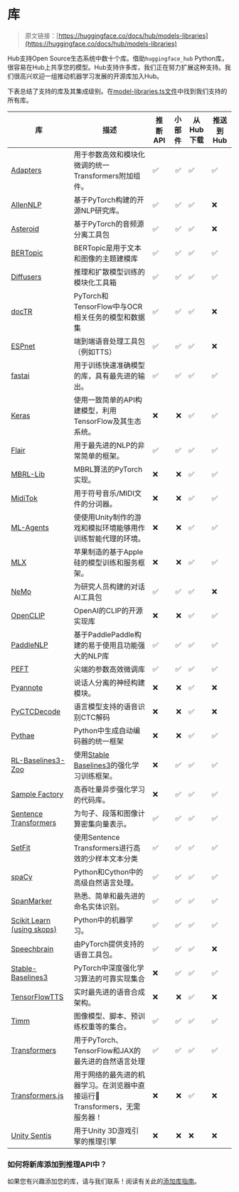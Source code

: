 # 库

> 原文链接：[https://huggingface.co/docs/hub/models-libraries](https://huggingface.co/docs/hub/models-libraries)

Hub支持Open Source生态系统中数十个库。借助`huggingface_hub` Python库，很容易在Hub上共享您的模型。Hub支持许多库，我们正在努力扩展这种支持。我们很高兴欢迎一组推动机器学习发展的开源库加入Hub。

下表总结了支持的库及其集成级别。在[model-libraries.ts文件](https://github.com/huggingface/huggingface.js/blob/main/packages/tasks/src/model-libraries.ts)中找到我们支持的所有库。

| 库 | 描述 | 推断API | 小部件 | 从Hub下载 | 推送到Hub |
| --- | --- | --- | --: | --- | --- |
| [Adapters](./adapters) | 用于参数高效和模块化微调的统一Transformers附加组件。 | ✅ | ✅ | ✅ | ✅ |
| [AllenNLP](./allennlp) | 基于PyTorch构建的开源NLP研究库。 | ✅ | ✅ | ✅ | ❌ |
| [Asteroid](./asteroid) | 基于PyTorch的音频源分离工具包 | ✅ | ✅ | ✅ | ❌ |
| [BERTopic](./bertopic) | BERTopic是用于文本和图像的主题建模库 | ✅ | ✅ | ✅ | ✅ |
| [Diffusers](./diffusers) | 推理和扩散模型训练的模块化工具箱 | ✅ | ✅ | ✅ | ✅ |
| [docTR](https://github.com/mindee/doctr) | PyTorch和TensorFlow中与OCR相关任务的模型和数据集 | ✅ | ✅ | ✅ | ❌ |
| [ESPnet](./espnet) | 端到端语音处理工具包（例如TTS） | ✅ | ✅ | ✅ | ❌ |
| [fastai](./fastai) | 用于训练快速准确模型的库，具有最先进的输出。 | ✅ | ✅ | ✅ | ✅ |
| [Keras](https://huggingface.co/docs/hub/keras) | 使用一致简单的API构建模型，利用TensorFlow及其生态系统。 | ❌ | ❌ | ✅ | ✅ |
| [Flair](./flair) | 用于最先进的NLP的非常简单的框架。 | ✅ | ✅ | ✅ | ✅ |
| [MBRL-Lib](https://github.com/facebookresearch/mbrl-lib) | MBRL算法的PyTorch实现。 | ❌ | ❌ | ✅ | ✅ |
| [MidiTok](https://github.com/Natooz/MidiTok) | 用于符号音乐/MIDI文件的分词器。 | ❌ | ❌ | ✅ | ✅ |
| [ML-Agents](./ml-agents) | 使使用Unity制作的游戏和模拟环境能够用作训练智能代理的环境。 | ❌ | ❌ | ✅ | ✅ |
| [MLX](./mlx) | 苹果制造的基于Apple硅的模型训练和服务框架。 | ❌ | ❌ | ✅ | ✅ |
| [NeMo](https://github.com/NVIDIA/NeMo) | 为研究人员构建的对话AI工具包 | ✅ | ✅ | ✅ | ❌ |
| [OpenCLIP](./open_clip) | OpenAI的CLIP的开源实现库 | ❌ | ❌ | ✅ | ✅ |
| [PaddleNLP](./paddlenlp) | 基于PaddlePaddle构建的易于使用且功能强大的NLP库 | ✅ | ✅ | ✅ | ✅ |
| [PEFT](./peft) | 尖端的参数高效微调库 | ✅ | ✅ | ✅ | ✅ |
| [Pyannote](https://github.com/pyannote/pyannote-audio) | 说话人分离的神经构建模块。 | ❌ | ❌ | ✅ | ❌ |
| [PyCTCDecode](https://github.com/kensho-technologies/pyctcdecode) | 语言模型支持的语音识别CTC解码 | ❌ | ❌ | ✅ | ❌ |
| [Pythae](https://github.com/clementchadebec/benchmark_VAE) | Python中生成自动编码器的统一框架 | ❌ | ❌ | ✅ | ✅ |
| [RL-Baselines3-Zoo](./rl-baselines3-zoo) | 使用[Stable Baselines3](https://github.com/DLR-RM/stable-baselines3)的强化学习训练框架。 | ❌ | ✅ | ✅ | ✅ |
| [Sample Factory](./sample-factory) | 高吞吐量异步强化学习的代码库。 | ❌ | ✅ | ✅ | ✅ |
| [Sentence Transformers](./sentence-transformers) | 为句子、段落和图像计算密集向量表示。 | ✅ | ✅ | ✅ | ✅ |
| [SetFit](./setfit) | 使用Sentence Transformers进行高效的少样本文本分类 | ✅ | ✅ | ✅ | ✅ |
| [spaCy](./spacy) | Python和Cython中的高级自然语言处理。 | ✅ | ✅ | ✅ | ✅ |
| [SpanMarker](./span_marker) | 熟悉、简单和最先进的命名实体识别。 | ✅ | ✅ | ✅ | ✅ |
| [Scikit Learn (using skops)](https://skops.readthedocs.io/en/stable/) | Python中的机器学习。 | ✅ | ✅ | ✅ | ✅ |
| [Speechbrain](./speechbrain) | 由PyTorch提供支持的语音工具包。 | ✅ | ✅ | ✅ | ❌ |
| [Stable-Baselines3](./stable-baselines3) | PyTorch中深度强化学习算法的可靠实现集合 | ❌ | ✅ | ✅ | ✅ |
| [TensorFlowTTS](https://github.com/TensorSpeech/TensorFlowTTS) | 实时最先进的语音合成架构。 | ❌ | ❌ | ✅ | ❌ |
| [Timm](./timm) | 图像模型、脚本、预训练权重等的集合。 | ✅ | ✅ | ✅ | ✅ |
| [Transformers](./transformers) | 用于PyTorch、TensorFlow和JAX的最先进的自然语言处理 | ✅ | ✅ | ✅ | ✅ |
| [Transformers.js](./transformers-js) | 用于网络的最先进的机器学习。在浏览器中直接运行🤗 Transformers，无需服务器！ | ❌ | ❌ | ✅ | ❌ |
| [Unity Sentis](./unity-sentis) | 用于Unity 3D游戏引擎的推理引擎 | ❌ | ❌ | ❌ | ❌ |

### 如何将新库添加到推理API中？

如果您有兴趣添加您的库，请与我们联系！阅读有关此的[添加库指南](./models-adding-libraries)。
